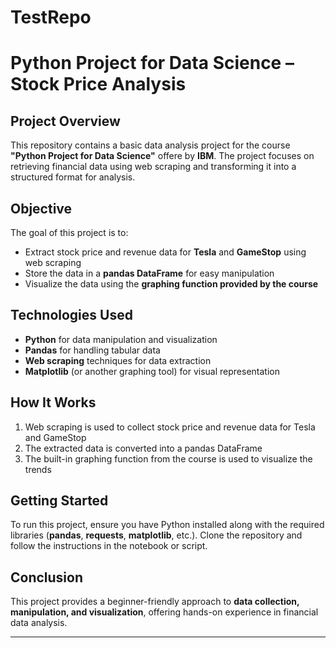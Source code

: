 # TestRepo

# **Python Project for Data Science – Stock Price Analysis**  

## **Project Overview**  
This repository contains a basic data analysis project for the course **"Python Project for Data Science"** offere by **IBM**. The project focuses on retrieving financial data using web scraping and transforming it into a structured format for analysis.  

## **Objective**  
The goal of this project is to:  
- Extract stock price and revenue data for **Tesla** and **GameStop** using web scraping  
- Store the data in a **pandas DataFrame** for easy manipulation  
- Visualize the data using the **graphing function provided by the course**  

## **Technologies Used**  
- **Python** for data manipulation and visualization  
- **Pandas** for handling tabular data  
- **Web scraping** techniques for data extraction  
- **Matplotlib** (or another graphing tool) for visual representation  

## **How It Works**  
1. Web scraping is used to collect stock price and revenue data for Tesla and GameStop  
2. The extracted data is converted into a pandas DataFrame  
3. The built-in graphing function from the course is used to visualize the trends  

## **Getting Started**  
To run this project, ensure you have Python installed along with the required libraries (**pandas**, **requests**, **matplotlib**, etc.). Clone the repository and follow the instructions in the notebook or script.  

## **Conclusion**  
This project provides a beginner-friendly approach to **data collection, manipulation, and visualization**, offering hands-on experience in financial data analysis.  

---
